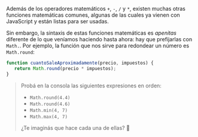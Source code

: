 Además de los operadores matemáticos `+`, `-`, `/` y `*`, existen muchas otras funciones matemáticas comunes, algunas de las cuales ya vienen con JavaScript y están listas para ser usadas.

Sin embargo, la sintaxis de estas funciones matemáticas es _apenitas_ diferente de lo que veníamos haciendo hasta ahora: hay que prefijarlas con `Math.`. Por ejemplo, la función que nos sirve para redondear un número es `Math.round`:

```javascript
function cuantoSaleAproximadamente(precio, impuestos) {
   return Math.round(precio * impuestos);
}
```

> Probá en la consola las siguientes expresiones en orden:
>
> * `Math.round(4.4)`
> * `Math.round(4.6)`
> * `Math.min(4, 7)`
> * `Math.max(4, 7)`
>
> ¿Te imaginás que hace cada una de ellas? :thinking: